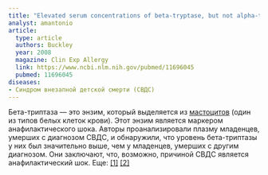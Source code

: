 ```yaml
---
title: "Elevated serum concentrations of beta-tryptase, but not alpha-tryptase, in Sudden Infant Death Syndrome"
analyst: amantonio
article:
  type: article
  authors: Buckley
  year: 2008
  magazine: Clin Exp Allergy
  link: https://www.ncbi.nlm.nih.gov/pubmed/11696045
  pubmed: 11696045
diseases:
- Синдром внезапной детской смерти (СВДС)
---
```


Бета-триптаза — это энзим, который выделяется из [мастоцитов](https://ru.wikipedia.org/wiki/Тучные_клетки) (один из типов белых клеток крови). Этот энзим является маркером анафилактического шока.
Авторы проанализировали плазму младенцев, умерших с диагнозом СВДС, и обнаружили, что уровень бета-триптазы у них был значительно выше, чем у младенцев, умерших с другим диагнозом. Они заключают, что, возможно, причиной СВДС является анафилактический шок. Еще: [[1]](https://www.ncbi.nlm.nih.gov/pubmed/7889424) [[2]](https://www.ncbi.nlm.nih.gov/pubmed/8064077)
